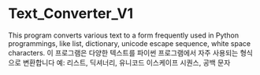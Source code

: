 # Text_Converter_V1
This program converts various text to a form frequently used in Python programmings, like list, dictionary, unicode escape sequence, white space characters. 이 프로그램은 다양한 텍스트를 파이썬 프로그램에서 자주 사용되는 형식으로 변환합니다 예: 리스트, 딕셔너리, 유니코드 이스케이프 시퀀스, 공백 문자
